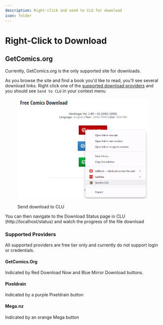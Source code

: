 ```yaml
---
description: Right-click and send to CLU for download
icon: folder
---
```


# Right-Click to Download

## GetComics.org

Currently, GetComics.org is the only supported site for downloads.&#x20;

As you browse the site and find a book you'd like to read, you'll see several download links. Right click one of the [supported download providers](editor-1.md#supported-providers) and you should see `Send to CLU` in your context menu

<figure><img src="../../.gitbook/assets/Screenshot 2025-05-28 090334.png" alt=""><figcaption><p>Send download to CLU</p></figcaption></figure>

You can then navigate to the Download Status page in CLU (http://localhost/status) and watch the progress of the file download

### Supported Providers <a href="#supported-providers" id="supported-providers"></a>

All supported providers are free tier only and currently do not support login or credentials.

#### **GetComics.Org**

Indicated by Red Download Now and Blue Mirror Download buttons.

#### **Pixeldrain**

Indicated by a purple Pixeldrain button

#### **Mega.nz**

Indicated by an orange Mega button
